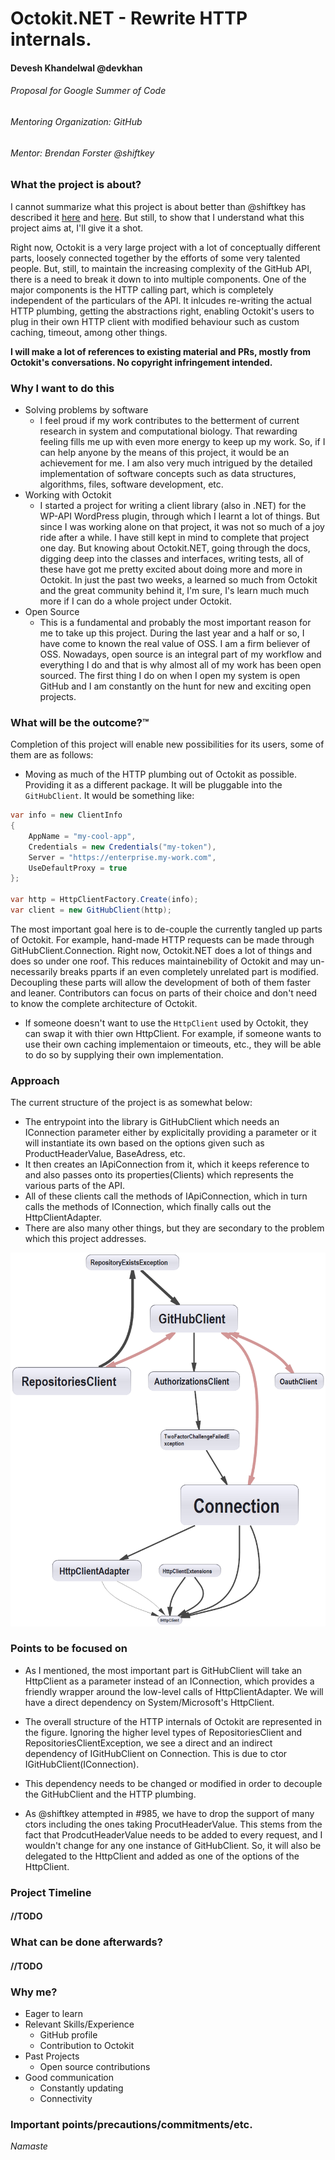 # Octokit.NET - Rewrite HTTP internals.
#### Devesh Khandelwal @devkhan
###### Proposal for *Google Summer of Code*
###### Mentoring Organization: GitHub
###### Mentor: Brendan Forster @shiftkey


### What the project is about?

I cannot summarize what this project is about better than @shiftkey has described it [here](https://github.com/octokit/octokit.net/issues/781) and [here](https://github.com/octokit/octokit.net/issues/984). But still, to show that I understand what this project aims at, I'll give it a shot.

Right now, Octokit is a very large project with a lot of conceptually different parts, loosely connected together by the efforts of some very talented people. But, still, to maintain the increasing complexity of the GitHub API, there is a need to break it down to into multiple components. One of the major components is the HTTP calling part, which is completely independent of the particulars of the API. It inlcudes re-writing the actual HTTP plumbing, getting the abstractions right, enabling Octokit's users to plug in their own HTTP client with modified behaviour such as custom caching, timeout, among other things.

**I will make a lot of references to existing material and PRs, mostly from Octokit's conversations. No copyright infringement intended.**

### Why I want to do this

- Solving problems by software
	+ I feel proud if my work contributes to the betterment of current research in system and computational biology. That rewarding feeling fills me up with even more energy to keep up my work. So, if I can help anyone by the means of this project, it would be an achievement for me. I am also very much intrigued by the detailed implementation of software concepts such as data structures, algorithms, files, software development, etc.
- Working with Octokit
	+ I started a project for writing a client library (also in .NET) for the WP-API WordPress plugin, through which I learnt a lot of things. But since I was working alone on that project, it was not so much of a joy ride after a while. I have still kept in mind to complete that project one day. But knowing about Octokit.NET, going through the docs, digging deep into the classes and interfaces, writing tests, all of these have got me pretty excited about doing more and more in Octokit. In just the past two weeks, a learned so much from Octokit and the great community behind it, I'm sure, I's learn much much more if I can do a whole project under Octokit.
- Open Source 
	+ This is a fundamental and probably the most important reason for me to take up this project. During the last year and a half or so, I have come to known the real value of OSS. I am a firm believer of OSS. Nowadays, open source is an integral part of my workflow and everything I do and that is why almost all of my work has been open sourced. The first thing I do on when I open my system is open GitHub and I am constantly on the hunt for new and exciting open projects.


### What will be the outcome?™

Completion of this project will enable new possibilities for its users, some of them are as follows:

- Moving as much of the HTTP plumbing out of Octokit as possible. Providing it as a different package. It will be pluggable into the `GitHubClient`. It would be something like:

```c#
var info = new ClientInfo
{
    AppName = "my-cool-app",
    Credentials = new Credentials("my-token"),
    Server = "https://enterprise.my-work.com",
    UseDefaultProxy = true
};

var http = HttpClientFactory.Create(info);
var client = new GitHubClient(http);
```

The most important goal here is to de-couple the currently tangled up parts of Octokit. For example, hand-made HTTP requests can be made through GitHubClient.Connection. Right now, Octokit.NET does a lot of things and does so under one roof. This reduces maintainebility of Octokit and may un-necessarily breaks pparts if an even completely unrelated part is modified. Decoupling these parts will allow the development of both of them faster and leaner. Contributors can focus on parts of their choice and don't need to know the complete architecture of Octokit.

- If someone doesn't want to use the `HttpClient` used by Octokit, they can swap it with thier own HttpClient. For example, if someone wants to use their own caching implementaion or timeouts, etc., they will be able to do so by supplying their own implementation.

### Approach

The current structure of the project is as somewhat below:

- The entrypoint into the library is GitHubClient which needs an IConnection parameter either by explicitally providing a parameter or it will instantiate its own based on the options given such as ProductHeaderValue, BaseAdress, etc.
- It then creates an IApiConnection from it, which it keeps reference to and also passes onto its properties(Clients) which represents the various parts of the API.
- All of these clients call the methods of IApiConnection, which in turn calls the methods of IConnection, which finally calls out the HttpClientAdapter.
- There are also many other things, but they are secondary to the problem which this project addresses.


![Dependency Diagram](DependencyGraphSnapshot.png "Dependency Diagram for HTTP internals of Octokit")

### Points to be focused on

- As I mentioned, the most important part is GitHubClient will take an HttpClient as a parameter instead of an IConnection, which provides a friendly wrapper around the low-level calls of HttpClientAdapter. We will have a direct dependency on System/Microsoft's HttpClient. 

- The overall structure of the HTTP internals of Octokit are represented in the figure. Ignoring the higher level types of RepositoriesClient and RepositoriesClientException, we see a direct and an indirect dependency of IGitHubClient on Connection. This is due to ctor IGitHubClient(IConnection). 

- This dependency needs to be changed or modified in order to decouple the GitHubClient and the HTTP plumbing.

- As @shiftkey attempted in #985, we have to drop the support of many ctors including the ones taking ProcutHeaderValue. This stems from the fact that ProdcutHeaderValue needs to be added to every request, and I wouldn't change for any one instance of GitHubClient. So, it will also be delegated to the HttpClient and added as one of the options of the HttpClient.

### Project Timeline

#### //TODO

### What can be done afterwards?

#### //TODO

### Why me?

- Eager to learn
- Relevant Skills/Experience
	+ GitHub profile
	+ Contribution to Octokit
- Past Projects
	+ Open source contributions
- Good communication
	+ Constantly updating
	+ Connectivity

### Important points/precautions/commitments/etc.

*Namaste*

